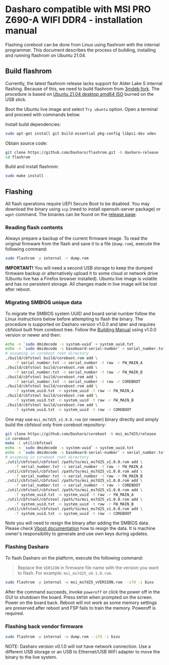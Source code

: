 # Dasharo compatible with MSI PRO Z690-A WIFI DDR4 - installation manual

Flashing coreboot can be done from Linux using flashrom with the internal
programmer. This document describes the process of building, installing and
running flashrom on Ubuntu 21.04.

## Build flashrom

Currently, the latest flashrom release lacks support for Alder Lake S internal
flashing. Because of this, we need to build flashrom from
[3mdeb fork](https://github.com/3mdeb/flashrom/tree/alder_lake_s).
The procedure is based on
[Ubuntu 21.04 desktop amd64 ISO](http://www.releases.ubuntu.com/21.04/ubuntu-21.04-desktop-amd64.iso)
burned on the USB stick.

Boot the Ubuntu live image and select `Try ubuntu` option. Open a terminal and
proceed with commands below.

Install build dependencies:

```bash
sudo apt-get install git build-essential pkg-config libpci-dev udev
```

Obtain source code:

```bash
git clone https://github.com/Dasharo/flashrom.git -b dasharo-release
cd flashrom
```

Build and install flashrom:

```bash
sudo make install
```

## Flashing

All flash operations require UEFI Secure Boot to be disabled. You may download
the binary using `scp` (need to install openssh-server package) or `wget`
command. The binaries can be found on the [release page](releases.md).

### Reading flash contents

Always prepare a backup of the current firmware image. To read the original
firmware from the flash and save it to a file (`dump.rom`), execute the
following command:

```bash
sudo flashrom -p internal -r dump.rom
```

**IMPORTANT!** You will need a second USB storage to keep the dumped firmware
backup or alternatively upload it to some cloud or network drive (Ubuntu live
has a Firefox browser installed). Ubuntu live image is volatile and has no
persistent storage. All changes made in live image will be lost after reboot.

### Migrating SMBIOS unique data

To migrate the SMBIOS system UUID and board serial number follow the Linux
instructions below before attempting to flash the binary. The procedure is
supported on Dasharo version v1.0.0 and later and requires cbfstool built from
coreboot tree. Follow the [Building Manual](building-manual.md) using v1.0.0
version or newer and then:

```bash
echo -n `sudo dmidecode -s system-uuid` > system_uuid.txt
echo -n `sudo dmidecode -s baseboard-serial-number` > serial_number.txt
# assuming in coreboot root directory
./build/cbfstool build/coreboot.rom add \
	-f serial_number.txt -n serial_number -t raw -r FW_MAIN_A
./build/cbfstool build/coreboot.rom add \
	-f serial_number.txt -n serial_number -t raw -r FW_MAIN_B
./build/cbfstool build/coreboot.rom add \
	-f serial_number.txt -n serial_number -t raw -r COREBOOT
./build/cbfstool build/coreboot.rom add \
	-f system_uuid.txt -n system_uuid -t raw -r FW_MAIN_A
./build/cbfstool build/coreboot.rom add \
	-f system_uuid.txt -n system_uuid -t raw -r FW_MAIN_B
./build/cbfstool build/coreboot.rom add \
	-f system_uuid.txt -n system_uuid -t raw -r COREBOOT
```

One may use `msi_ms7d25_v1.0.0.rom` (or newer) binary directly and simply build
the cbfstool only from coreboot repository:

```bash
git clone https://github.com/Dasharo/coreboot -b msi_ms7d25/release
cd coreboot
make -C util/cbfstool
echo -n `sudo dmidecode -s system-uuid` > system_uuid.txt
echo -n `sudo dmidecode -s baseboard-serial-number` > serial_number.txt
# assuming in coreboot root directory
./util/cbfstool/cbfstool /path/to/msi_ms7d25_v1.0.0.rom add \
	-f serial_number.txt -n serial_number -t raw -r FW_MAIN_A
./util/cbfstool/cbfstool /path/to/msi_ms7d25_v1.0.0.rom add \
	-f serial_number.txt -n serial_number -t raw -r FW_MAIN_B
./util/cbfstool/cbfstool /path/to/msi_ms7d25_v1.0.0.rom add \
	-f serial_number.txt -n serial_number -t raw -r COREBOOT
./util/cbfstool/cbfstool /path/to/msi_ms7d25_v1.0.0.rom add \
	-f system_uuid.txt -n system_uuid -t raw -r FW_MAIN_A
./util/cbfstool/cbfstool /path/to/msi_ms7d25_v1.0.0.rom add \
	-f system_uuid.txt -n system_uuid -t raw -r FW_MAIN_B
./util/cbfstool/cbfstool /path/to/msi_ms7d25_v1.0.0.rom add \
	-f system_uuid.txt -n system_uuid -t raw -r COREBOOT
```

Note you will need to resign the binary after adding the SMBIOS data. Please
check [Vboot documentation](../../common-coreboot-docs/vboot_signing.md) how to
resign the data. It is machine owner's responsibility to generate and use own
keys during updates.

### Flashing Dasharo

To flash Dasharo on the platform, execute the following command:

> Replace the `VERSION` in firmware file name with the version you want to
> flash. For example: `msi_ms7d25_v0.1.0.rom`.

```bash
sudo flashrom -p internal -w msi_ms7d25_vVERSION.rom --ifd -i bios
```

After the command succeeds, invoke `poweroff` or click the power off in the GUI
to shutdown the board. Press `ENTER` when prompted on the screen. Power on the
board back. Reboot will not work as some memory settings are preserved after
reboot and FSP fails to train the memory. Poweroff is required.

### Flashing back vendor firmware

```bash
sudo flashrom -p internal -w dump.rom --ifd -i bios
```

NOTE: Dasharo version v0.1.0 will not have network connection. Use a different
USB storage or an USB to Ethernet/USB WiFi adapter to move the binary to the
live system.

